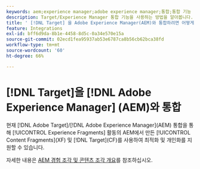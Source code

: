 ```yaml
---
keywords: aem;experience manager;adobe experience manager;통합;통합 기능
description: Target/Experience Manager 통합 기능을 사용하는 방법을 알아봅니다.
title: ' [!DNL Target] 을 Adobe Experience Manager(AEM)와 통합하려면 어떻게 합니까?'
feature: Integrations
exl-id: bff6d9da-8b1e-4458-8d5c-0a34e570e15a
source-git-commit: 02ecd1fea95937ab53e6787ca8b56cb62bca38fd
workflow-type: tm+mt
source-wordcount: '60'
ht-degree: 66%

---
```


# [!DNL Target]을 [!DNL Adobe Experience Manager] (AEM)와 통합

현재 [!DNL Adobe Target]/[!DNL Adobe Experience Manager]&#x200B;(AEM) 통합을 통해 [!UICONTROL Experience Fragments] 활동의 AEM에서 만든 [!UICONTROL Content Fragments]&#x200B;(XF) 및 [!DNL Target]&#x200B;(CF)를 사용하여 최적화 및 개인화를 지원할 수 있습니다.

자세한 내용은 [AEM 경험 조각 및 콘텐츠 조각 개요](/help/main/c-integrating-target-with-mac/aem/aem-experience-and-content-fragments.md)를 참조하십시오.
